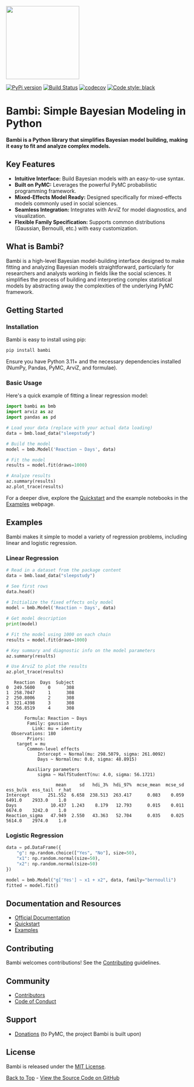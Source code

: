 <img src="https://raw.githubusercontent.com/bambinos/bambi/main/docs/logos/RGB/Bambi_logo.png" width=200>

[![PyPi version](https://badge.fury.io/py/bambi.svg)](https://badge.fury.io/py/bambi)
[![Build Status](https://github.com/bambinos/bambi/actions/workflows/test.yml/badge.svg)](https://github.com/bambinos/bambi/actions/workflows/test.yml)
[![codecov](https://codecov.io/gh/bambinos/bambi/branch/master/graph/badge.svg?token=ZqH0KCLKAE)](https://codecov.io/gh/bambinos/bambi)
[![Code style: black](https://img.shields.io/badge/code%20style-black-000000.svg)](https://github.com/ambv/black)

# Bambi: Simple Bayesian Modeling in Python

**Bambi is a Python library that simplifies Bayesian model building, making it easy to fit and analyze complex models.**

## Key Features

*   **Intuitive Interface:**  Build Bayesian models with an easy-to-use syntax.
*   **Built on PyMC:** Leverages the powerful PyMC probabilistic programming framework.
*   **Mixed-Effects Model Ready:** Designed specifically for mixed-effects models commonly used in social sciences.
*   **Seamless Integration:** Integrates with ArviZ for model diagnostics, and visualization.
*   **Flexible Family Specification:** Supports common distributions (Gaussian, Bernoulli, etc.) with easy customization.

## What is Bambi?

Bambi is a high-level Bayesian model-building interface designed to make fitting and analyzing Bayesian models straightforward, particularly for researchers and analysts working in fields like the social sciences. It simplifies the process of building and interpreting complex statistical models by abstracting away the complexities of the underlying PyMC framework.

## Getting Started

### Installation

Bambi is easy to install using pip:

```bash
pip install bambi
```

Ensure you have Python 3.11+ and the necessary dependencies installed (NumPy, Pandas, PyMC, ArviZ, and formulae).

### Basic Usage

Here's a quick example of fitting a linear regression model:

```python
import bambi as bmb
import arviz as az
import pandas as pd

# Load your data (replace with your actual data loading)
data = bmb.load_data("sleepstudy")

# Build the model
model = bmb.Model('Reaction ~ Days', data)

# Fit the model
results = model.fit(draws=1000)

# Analyze results
az.summary(results)
az.plot_trace(results)
```

For a deeper dive, explore the [Quickstart](https://github.com/bambinos/bambi#quickstart) and the example notebooks in the [Examples](https://bambinos.github.io/bambi/notebooks/) webpage.

## Examples

Bambi makes it simple to model a variety of regression problems, including linear and logistic regression.

### Linear Regression

```python
# Read in a dataset from the package content
data = bmb.load_data("sleepstudy")

# See first rows
data.head()
 
# Initialize the fixed effects only model
model = bmb.Model('Reaction ~ Days', data)

# Get model description
print(model)

# Fit the model using 1000 on each chain
results = model.fit(draws=1000)

# Key summary and diagnostic info on the model parameters
az.summary(results)

# Use ArviZ to plot the results
az.plot_trace(results)
```
``` 
   Reaction  Days  Subject
0  249.5600     0      308
1  258.7047     1      308
2  250.8006     2      308
3  321.4398     3      308
4  356.8519     4      308
```
```
       Formula: Reaction ~ Days
        Family: gaussian
          Link: mu = identity
  Observations: 180
        Priors:
    target = mu
        Common-level effects
            Intercept ~ Normal(mu: 298.5079, sigma: 261.0092)
            Days ~ Normal(mu: 0.0, sigma: 48.8915)

        Auxiliary parameters
            sigma ~ HalfStudentT(nu: 4.0, sigma: 56.1721)
```
```
                   mean     sd   hdi_3%  hdi_97%  mcse_mean  mcse_sd  ess_bulk  ess_tail  r_hat
Intercept       251.552  6.658  238.513  263.417      0.083    0.059    6491.0    2933.0    1.0
Days             10.437  1.243    8.179   12.793      0.015    0.011    6674.0    3242.0    1.0
Reaction_sigma   47.949  2.550   43.363   52.704      0.035    0.025    5614.0    2974.0    1.0
```

### Logistic Regression

```python
data = pd.DataFrame({
    "g": np.random.choice(["Yes", "No"], size=50),
    "x1": np.random.normal(size=50),
    "x2": np.random.normal(size=50)
})
```

```python
model = bmb.Model("g['Yes'] ~ x1 + x2", data, family="bernoulli")
fitted = model.fit()
```

## Documentation and Resources

*   [Official Documentation](https://bambinos.github.io/bambi/index.html)
*   [Quickstart](https://github.com/bambinos/bambi#quickstart)
*   [Examples](https://bambinos.github.io/bambi/notebooks/)

## Contributing

Bambi welcomes contributions!  See the [Contributing](https://github.com/bambinos/bambi/blob/main/CONTRIBUTING.md) guidelines.

## Community

*   [Contributors](https://github.com/bambinos/bambi/graphs/contributors)
*   [Code of Conduct](https://github.com/bambinos/bambi/blob/main/CODE_OF_CONDUCT.md)

## Support

*   [Donations](https://numfocus.org/donate-to-pymc) (to PyMC, the project Bambi is built upon)

## License

Bambi is released under the [MIT License](https://github.com/bambinos/bambi/blob/main/LICENSE).

[Back to Top](#bambi-simple-bayesian-modeling-in-python) - [View the Source Code on GitHub](https://github.com/bambinos/bambi)
